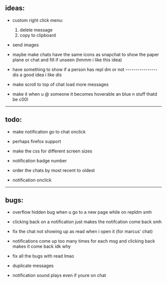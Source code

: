 ## ideas:
* custom right click menu: 
    1. delete message
    2. copy to clipboard

* send images

* maybe make chats have the same icons as snapchat to show the paper plane or chat and fill if unseen (hmmm i like this idea)

* have something to show if a person has repl dm or not ---------------- dis a good idea i like dis

* make scroll to top of chat load more messages

* make it when u @ someone it becomes hoverable an blue n stuff thatd be c00l
---

## todo:
* make notification go to chat onclick

* perhaps firefox support

* make the css for different screen sizes

* notification badge number

* order the chats by most recent to oldest

* notification onclick

---

## bugs:
* overflow hidden bug when u go to a new page while on repldm smh

* clicking back on a notification just makes the notifcation come back smh

* fix the chat not showing up as read when i open it (for marcus' chat)

* notifications come up too many times for each msg and clicking back makes it come back idk why

* fix all the bugs with read lmao

* duplicate messages

* notification sound plays even if youre on chat

